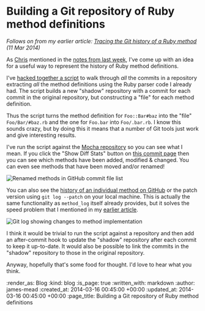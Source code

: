 Building a Git repository of Ruby method definitions
====

_Follows on from my earlier article: [Tracing the Git history of a Ruby method](/tracing-the-git-history-of-a-ruby-method) (11 Mar 2014)_

As [Chris][] mentioned in the [notes from last week][week-269-method-log], I've come up with an idea for a useful way to represent the history of Ruby method definitions.

I've [hacked together a script][hacky-script] to walk through *all* the commits in a repository extracting *all* the method definitions using the Ruby parser code I already had. The script builds a new "shadow" repository with a commit for each commit in the original repository, but constructing a "file" for each method definition.

Thus the script turns the method definition for `Foo::Bar#baz` into the "file" `Foo/Bar/#baz.rb` and the one for `Foo.bar` into `Foo/.bar.rb`. I know this sounds crazy, but by doing this it means that a number of Git tools just work and give interesting results.

I've run the script against the [Mocha repository][] so you can see what I mean. If you click the "Show Diff Stats" button on [this commit page][commit-with-renamed-methods] then you can see which methods have been added, modified & changed. You can even see methods that have been moved and/or renamed!

<img alt="Renamed methods in GitHub commit file list" src="<%= image_path('blog/github-commit-diff-stat-renamed-methods.png') %>"/>

You can also see the [history of an individual method on GitHub][github-method-history] or the patch version using `git log --patch` on your local machine. This is actually the same functionality as `method_log` itself already provides, but it solves the speed problem that I mentioned in my [earlier article][further-work].

<img alt="Git log showing changes to method implementation" src="<%= image_path('blog/method-signature-git-log-patch.png') %>"/>

I think it would be trivial to run the script against a repository and then add an after-commit hook to update the "shadow" repository after each commit to keep it up-to-date. It would also be possible to link the commits in the "shadow" repository to those in the original repository.

Anyway, hopefully that's some food for thought. I'd love to hear what you think.


[Chris]: /chris-roos
[week-269-method-log]: /week-269#method-log
[hacky-script]: https://github.com/freerange/method_log/commit/c204b231da164b4068d9bb0d9c56ac04a2d95146
[Mocha repository]: https://github.com/freerange/mocha
[commit-with-renamed-methods]: https://github.com/freerange/mocha.methods/commit/142ad22dfaabf4947cf4ad4f3f4d47c8725fb190
[github-method-history]: https://github.com/freerange/mocha.methods/commits/master/Mocha/Expectation/%23method_signature.rb
[further-work]: /tracing-the-git-history-of-a-ruby-method#further-work

:render_as: Blog
:kind: blog
:is_page: true
:written_with: markdown
:author: james-mead
:created_at: 2014-03-16 00:45:00 +00:00
:updated_at: 2014-03-16 00:45:00 +00:00
:page_title: Building a Git repository of Ruby method definitions
